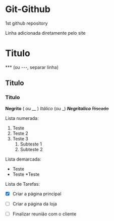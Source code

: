 # Git-Github
 1st github repository

Linha adicionada diretamente pelo site



# Titulo
*** (ou ---, separar linha)
## Titulo
### Titulo
**Negrito**  ( ou __ )
*Itálico*        (ou _)
__*Negritalico*__
~~Riscado~~

Lista numerada:
1. Teste
1. Teste 2
1. Teste 3
   1. Subteste 1
   1. Subteste 2

Lista demarcada:

* Teste
* Teste
   *Teste

Lista de Tarefas:

- [x] Criar a página principal
- [ ] Criar a página da loja
- [ ] Finalizar reunião com o cliente

